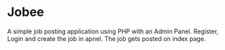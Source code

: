 # Jobee
A simple job posting application using PHP with an Admin Panel.  Register, Login and create the job in apnel. The job gets posted on index page.
